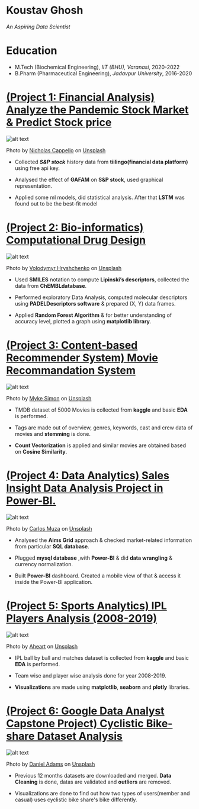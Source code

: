 # Koustav Ghosh
*An Aspiring Data Scientist*

# Education
* M.Tech (Biochemical Engineering), *IIT (BHU), Varanasi*, 2020-2022
* B.Pharm (Pharmaceutical Engineering), *Jadavpur University*, 2016-2020

# [(Project 1: Financial Analysis) Analyze the Pandemic Stock Market & Predict Stock price](https://github.com/koustav149/Analyze-the-Pandemic-Stock-Market-Predict-Stock-price)
![alt text](nicholas-cappello-Wb63zqJ5gnE-unsplash.jpg)

Photo by <a href="https://unsplash.com/@bash__profile?utm_source=unsplash&utm_medium=referral&utm_content=creditCopyText">Nicholas Cappello</a> on <a href="https://unsplash.com/s/photos/stock?utm_source=unsplash&utm_medium=referral&utm_content=creditCopyText">Unsplash</a>
  

* Collected ***S&P stock*** history data from **tiilingo(financial data platform)** using free api key.

* Analysed the effect of **GAFAM** on **S&P stock**, used graphical representation.

* Applied some ml models, did statistical analysis. After that **LSTM** was found out to be the best-fit model


# [(Project 2: Bio-informatics) Computational Drug Design](https://kg-drug-activity-prediction.herokuapp.com/)
![alt text](volodymyr-hryshchenko-e8YFkjN2CzY-unsplash.jpg)

Photo by <a href="https://unsplash.com/@lunarts?utm_source=unsplash&utm_medium=referral&utm_content=creditCopyText">Volodymyr Hryshchenko</a> on <a href="https://unsplash.com/s/photos/pharmacy?utm_source=unsplash&utm_medium=referral&utm_content=creditCopyText">Unsplash</a>
  
* Used **SMILES** notation to compute **Lipinski’s descriptors**, collected the data from **ChEMBLdatabase**.

* Performed exploratory Data Analysis, computed molecular descriptors using **PADELDescriptors software** & prepared (X, Y) data frames.

* Applied **Random Forest Algorithm** & for better understanding of accuracy level, plotted a graph using **matplotlib library**.


# [(Project 3: Content-based Recommender System) Movie Recommandation System](https://kg-movie-recommender-system.herokuapp.com/)
![alt text](myke-simon-atsUqIm3wxo-unsplash.jpg)

Photo by <a href="https://unsplash.com/@myke_simon?utm_source=unsplash&utm_medium=referral&utm_content=creditCopyText">Myke Simon</a> on <a href="https://unsplash.com/s/photos/movies?utm_source=unsplash&utm_medium=referral&utm_content=creditCopyText">Unsplash</a>
  
  
* TMDB dataset of 5000 Movies is collected from **kaggle** and basic **EDA** is performed. 

* Tags are made out of overview, genres, keywords, cast and crew data of movies and **stemming** is done.

* **Count Vectorization** is applied and similar movies are obtained based on **Cosine Similarity**.


# [(Project 4: Data Analytics) Sales Insight Data Analysis Project in Power-BI.](https://github.com/koustav149/-Sales-Insight-Data-Analysis-Project-in-Power-BI.)
![alt text](carlos-muza-hpjSkU2UYSU-unsplash.jpg)

Photo by <a href="https://unsplash.com/@kmuza?utm_source=unsplash&utm_medium=referral&utm_content=creditCopyText">Carlos Muza</a> on <a href="https://unsplash.com/s/photos/sales-insight?utm_source=unsplash&utm_medium=referral&utm_content=creditCopyText">Unsplash</a>
  

* Analysed the **Aims Grid** approach & checked market-related information from particular **SQL database**.

* Plugged **mysql database** ,with **Power-BI** & did **data wrangling** & currency normalization.

* Built **Power-BI** dashboard. Created a mobile view of that & access it inside the Power-BI application.

# [(Project 5: Sports Analytics) IPL Players Analysis (2008-2019)](https://ipldataanalysis.herokuapp.com/)
![alt text](aheart-W5o5EFH_RQ4-unsplash.jpg)

Photo by <a href="https://unsplash.com/@being_aheart?utm_source=unsplash&utm_medium=referral&utm_content=creditCopyText">Aheart</a> on <a href="https://unsplash.com/s/photos/ipl?utm_source=unsplash&utm_medium=referral&utm_content=creditCopyText">Unsplash</a>
  
  
* IPL ball by ball and matches dataset is collected from **kaggle** and basic **EDA** is performed. 

* Team wise and player wise analysis done for year 2008-2019.

* **Visualizations** are made using **matplotlib**, **seaborn** and **plotly** libraries.

# [(Project 6: Google Data Analyst Capstone Project) Cyclistic Bike-share Dataset Analysis](https://github.com/koustav149/Google-Data-Analytics-Capstone-Project)
![alt text](daniel-adams-URK0rZTiOHc-unsplash.jpg)

Photo by <a href="https://unsplash.com/@danieltadams?utm_source=unsplash&utm_medium=referral&utm_content=creditCopyText">Daniel Adams</a> on <a href="https://unsplash.com/s/photos/bike-share?utm_source=unsplash&utm_medium=referral&utm_content=creditCopyText">Unsplash</a>
  
  
* Previous 12 months datasets are downloaded and merged. **Data Cleaning** is done, datas are validated and **outliers** are removed. 

* Visualizations are done to find out how two types of users(member and casual) uses cyclistic bike share's bike differently.






  
  
  
